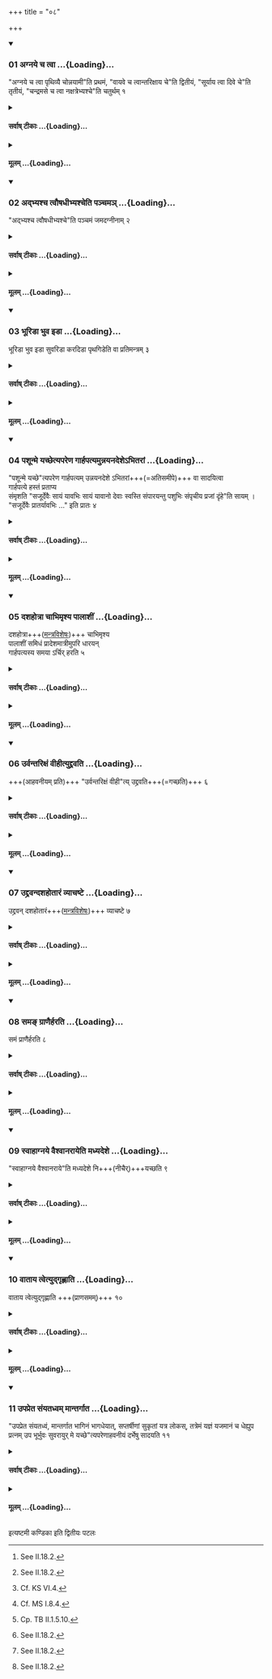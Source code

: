 +++
title = "०८"

+++

<div class="js_include" includetitle="true" newlevelforh1="3" unfilled url="/vedAH_yajuH/taittirIyam/sUtram/ApastambaH/shrautam/vishvAsa-prastutiH/06/08/01_agnaye_cha_tvA.md">
<details open><summary><h3>01 अग्नये च त्वा ...{Loading}...</h3></summary>

"अग्नये च त्वा पृथिव्यै चोन्नयामी"ति प्रथमं, "वायवे च त्वान्तरिक्षाय चे"ति द्वितीयं, "सूर्याय त्वा दिवे चे"ति तृतीयं, "चन्द्रमसे च त्वा नक्षत्रेभ्यश्चे"ति चतुर्थम् १  

</details>
</div>
<div class="js_include collapsed" newlevelforh1="4" title="सर्वाष् टीकाः" unfilled url="/vedAH_yajuH/taittirIyam/sUtram/ApastambaH/shrautam/sarvASh_TIkAH/06/08/01_agnaye_cha_tvA.md">
<details><summary><h4>सर्वाष् टीकाः ...{Loading}...</h4></summary>
<details><summary>थिते</summary>

1. (The Adhvaryu) scoops first with agnaye ca tvā prthivyai connayāmi, second with vāyave ca tvāntarikṣāya ca, third with sūryāya ca tvā dive ca..., fourth with candramase ca tvā nakṣatrebhyaśca.....
</details>
</details>
</div>
<div class="js_include collapsed" newlevelforh1="4" title="मूलम्" unfilled url="/vedAH_yajuH/taittirIyam/sUtram/ApastambaH/shrautam/mUlam/06/08/01_agnaye_cha_tvA.md">
<details><summary><h4>मूलम् ...{Loading}...</h4></summary>

अग्नये च त्वा पृथिव्यै चोन्नयामीति प्रथमं वायवे च त्वान्तरिक्षाय चेति द्वितीयं सूर्याय त्वा दिवे चेति तृतीयं चन्द्रमसे च त्वा नक्षत्रेभ्यश्चेति चतुर्थम् १
</details>
</div>
<div class="js_include" includetitle="true" newlevelforh1="3" unfilled url="/vedAH_yajuH/taittirIyam/sUtram/ApastambaH/shrautam/vishvAsa-prastutiH/06/08/02_adbhyashcha_tvauShadhIbhyashcheti_panchama~n.md">
<details open><summary><h3>02 अद्भ्यश्च त्वौषधीभ्यश्चेति पञ्चमञ् ...{Loading}...</h3></summary>

"अद्भ्यश्च त्वौषधीभ्यश्चे"ति पञ्चमं जमदग्नीनाम् २  

</details>
</div>
<div class="js_include collapsed" newlevelforh1="4" title="सर्वाष् टीकाः" unfilled url="/vedAH_yajuH/taittirIyam/sUtram/ApastambaH/shrautam/sarvASh_TIkAH/06/08/02_adbhyashcha_tvauShadhIbhyashcheti_panchama~n.md">
<details><summary><h4>सर्वाष् टीकाः ...{Loading}...</h4></summary>
<details><summary>थिते</summary>

2. In the case of (sacrificers) belonging to Jamadgni-family, fifth with adbhyaśca tvāuṣadhibhyaḥ.[^1]  

[^1]: See II.18.2.
</details>
</details>
</div>
<div class="js_include collapsed" newlevelforh1="4" title="मूलम्" unfilled url="/vedAH_yajuH/taittirIyam/sUtram/ApastambaH/shrautam/mUlam/06/08/02_adbhyashcha_tvauShadhIbhyashcheti_panchama~n.md">
<details><summary><h4>मूलम् ...{Loading}...</h4></summary>

अद्भ्यश्च त्वौषधीभ्यश्चेति पञ्चमं जमदग्नीनाम् २
</details>
</div>
<div class="js_include" includetitle="true" newlevelforh1="3" unfilled url="/vedAH_yajuH/taittirIyam/sUtram/ApastambaH/shrautam/vishvAsa-prastutiH/06/08/03_bhUriDA_bhuva_iDA.md">
<details open><summary><h3>03 भूरिडा भुव इडा ...{Loading}...</h3></summary>

भूरिडा भुव इडा सुवरिडा करदिडा पृथगिडेति वा प्रतिमन्त्रम् ३  

</details>
</div>
<div class="js_include collapsed" newlevelforh1="4" title="सर्वाष् टीकाः" unfilled url="/vedAH_yajuH/taittirIyam/sUtram/ApastambaH/shrautam/sarvASh_TIkAH/06/08/03_bhUriDA_bhuva_iDA.md">
<details><summary><h4>सर्वाष् टीकाः ...{Loading}...</h4></summary>
<details><summary>थिते</summary>

3. Or with each one of the formulae viz. bhūriḍā, bhuva-iḍā, suvariḍa, karadiḍā, pr̥thagiḍa.
</details>
</details>
</div>
<div class="js_include collapsed" newlevelforh1="4" title="मूलम्" unfilled url="/vedAH_yajuH/taittirIyam/sUtram/ApastambaH/shrautam/mUlam/06/08/03_bhUriDA_bhuva_iDA.md">
<details><summary><h4>मूलम् ...{Loading}...</h4></summary>

भूरिडा भुव इडा सुवरिडा करदिडा पृथगिडेति वा प्रतिमन्त्रम् ३
</details>
</div>
<div class="js_include" includetitle="true" newlevelforh1="3" unfilled url="/vedAH_yajuH/taittirIyam/sUtram/ApastambaH/shrautam/vishvAsa-prastutiH/06/08/04_pashUnme_yachChetyapareNa_gArhapatyamunnayanadeshe-bhitarAM.md">
<details open><summary><h3>04 पशून्मे यच्छेत्यपरेण गार्हपत्यमुन्नयनदेशेऽभितरां ...{Loading}...</h3></summary>

"पशून्मे यच्छे"त्यपरेण गार्हपत्यम् उन्नयनदेशे ऽभितरां+++(=अतिसमीपे)+++ वा सादयित्वा  
गार्हपत्ये हस्तं प्रताप्य  
संमृशति "सजूर्देवैः सायं यावभिः सायं यावानो देवाः स्वस्ति संपारयन्तु पशुभिः संपृचीय प्रजां दृंहे"ति सायम् । "सजूर्देवैः प्रातर्यावभिः …" इति प्रातः ४  

</details>
</div>
<div class="js_include collapsed" newlevelforh1="4" title="सर्वाष् टीकाः" unfilled url="/vedAH_yajuH/taittirIyam/sUtram/ApastambaH/shrautam/sarvASh_TIkAH/06/08/04_pashUnme_yachChetyapareNa_gArhapatyamunnayanadeshe-bhitarAM.md">
<details><summary><h4>सर्वाष् टीकाः ...{Loading}...</h4></summary>
<details><summary>थिते</summary>

4. With paśūn me pāhi[^1] having kept the Agnihotra-ladle containing the scooped milk either to the west of the Gārhapatya-fire where the scooping was done[^2] or near the Gārhapatya,[^3] having heated his hand on the Gārhapatya, he touches the ladle with sajūrdevaiḥ sāyaṁyāvabhiḥ...[^4] in the evening; with sajūrdevaiḥ prātaryāvabhiḥ.., in the morning.  

[^1]: KS VI.4.  

[^2]: Cf. KS VI.4.  

[^3]: Cf. MS I.8.4.  

[^4]: Cp. TB II.1.5.10.
</details>
</details>
</div>
<div class="js_include collapsed" newlevelforh1="4" title="मूलम्" unfilled url="/vedAH_yajuH/taittirIyam/sUtram/ApastambaH/shrautam/mUlam/06/08/04_pashUnme_yachChetyapareNa_gArhapatyamunnayanadeshe-bhitarAM.md">
<details><summary><h4>मूलम् ...{Loading}...</h4></summary>

पशून्मे यच्छेत्यपरेण गार्हपत्यमुन्नयनदेशेऽभितरां वा सादयित्वा गार्हपत्ये हस्तं प्रताप्य सम्मृशति सजूर्देवैः सायंयावभिः सायंयावानो देवाः स्वस्ति सम्पारयन्तु पशुभिः सम्पृचीय प्रजां दृंहेति सायम् । सजूर्देवैः प्रातर्यावभिः प्रातर्यावाणो देवाः स्वस्ति सम्पारयन्तु पशुभिः सम्पृचीय प्रजां दृंहेति प्रातः ४
</details>
</div>
<div class="js_include" includetitle="true" newlevelforh1="3" unfilled url="/vedAH_yajuH/taittirIyam/sUtram/ApastambaH/shrautam/vishvAsa-prastutiH/06/08/05_dashahotrA_chAbhimRshya_pAlAshIM.md">
<details open><summary><h3>05 दशहोत्रा चाभिमृश्य पालाशीं ...{Loading}...</h3></summary>

दशहोत्रा+++([मन्त्रविशेषः](../../../../../../../mantraH/misc-devas/yajuH/chittis-sRk/))+++ चाभिमृश्य  
पालाशीं समिधं प्रादेशमात्रीमुपरि धारयन्  
गार्हपत्यस्य समया ऽर्चिर् हरति ५  

</details>
</div>
<div class="js_include collapsed" newlevelforh1="4" title="सर्वाष् टीकाः" unfilled url="/vedAH_yajuH/taittirIyam/sUtram/ApastambaH/shrautam/sarvASh_TIkAH/06/08/05_dashahotrA_chAbhimRshya_pAlAshIM.md">
<details><summary><h4>सर्वाष् टीकाः ...{Loading}...</h4></summary>
<details><summary>थिते</summary>

5. And having touched (the Agnihotra-ladle) also with the Daśahotr̥-formula,[^1] holding a one-span long fuel-stick of Palāśa-wood upon the Gārhapatya, he carries it near the flame (in the fire).  

[^1]: TA III.1.  

[^2]: Cf. MS I.8.4; KS VI.4.
</details>
</details>
</div>
<div class="js_include collapsed" newlevelforh1="4" title="मूलम्" unfilled url="/vedAH_yajuH/taittirIyam/sUtram/ApastambaH/shrautam/mUlam/06/08/05_dashahotrA_chAbhimRshya_pAlAshIM.md">
<details><summary><h4>मूलम् ...{Loading}...</h4></summary>

दशहोत्रा चाभिमृश्य पालाशीं समिधं प्रादेशमात्रीमुपरि धारयन्गार्हपत्यस्य समयार्चिर्हरति ५
</details>
</div>
<div class="js_include" includetitle="true" newlevelforh1="3" unfilled url="/vedAH_yajuH/taittirIyam/sUtram/ApastambaH/shrautam/vishvAsa-prastutiH/06/08/06_urvantarixaM_vIhItyuddravati.md">
<details open><summary><h3>06 उर्वन्तरिक्षं वीहीत्युद्द्रवति ...{Loading}...</h3></summary>

+++(आहवनीयम् प्रति)+++ "उर्वन्तरिक्षं वीही"त्य् उद्द्रवति+++(=गच्छति)+++ ६  

</details>
</div>
<div class="js_include collapsed" newlevelforh1="4" title="सर्वाष् टीकाः" unfilled url="/vedAH_yajuH/taittirIyam/sUtram/ApastambaH/shrautam/sarvASh_TIkAH/06/08/06_urvantarixaM_vIhItyuddravati.md">
<details><summary><h4>सर्वाष् टीकाः ...{Loading}...</h4></summary>
<details><summary>थिते</summary>

6. With urvantarikṣaṁ vīhi[^1] he runs from Gārhapatya towards the Āhavanīya.  

[^1]: MS I.1.2.; KS I.2.4; VS XI.15.
</details>
</details>
</div>
<div class="js_include collapsed" newlevelforh1="4" title="मूलम्" unfilled url="/vedAH_yajuH/taittirIyam/sUtram/ApastambaH/shrautam/mUlam/06/08/06_urvantarixaM_vIhItyuddravati.md">
<details><summary><h4>मूलम् ...{Loading}...</h4></summary>

उर्वन्तरिक्षं वीहीत्युद्द्रवति ६
</details>
</div>
<div class="js_include" includetitle="true" newlevelforh1="3" unfilled url="/vedAH_yajuH/taittirIyam/sUtram/ApastambaH/shrautam/vishvAsa-prastutiH/06/08/07_uddravandashahotAraM_vyAchaShTe.md">
<details open><summary><h3>07 उद्द्रवन्दशहोतारं व्याचष्टे ...{Loading}...</h3></summary>

उद्द्रवन् दशहोतारं+++([मन्त्रविशेषः](../../../../../../../mantraH/misc-devas/yajuH/chittis-sRk/))+++ व्याचष्टे ७

</details>
</div>
<div class="js_include collapsed" newlevelforh1="4" title="सर्वाष् टीकाः" unfilled url="/vedAH_yajuH/taittirIyam/sUtram/ApastambaH/shrautam/sarvASh_TIkAH/06/08/07_uddravandashahotAraM_vyAchaShTe.md">
<details><summary><h4>सर्वाष् टीकाः ...{Loading}...</h4></summary>
<details><summary>थिते</summary>

7. While running he mutters the Daśahotr̥-formula.[^1]  

[^1]: TA III.1.For this Sūtra cf. TB II.2.1.6.
</details>
</details>
</div>
<div class="js_include collapsed" newlevelforh1="4" title="मूलम्" unfilled url="/vedAH_yajuH/taittirIyam/sUtram/ApastambaH/shrautam/mUlam/06/08/07_uddravandashahotAraM_vyAchaShTe.md">
<details><summary><h4>मूलम् ...{Loading}...</h4></summary>

उद्द्रवन्दशहोतारं व्याचष्टे ७
</details>
</div>
<div class="js_include" includetitle="true" newlevelforh1="3" unfilled url="/vedAH_yajuH/taittirIyam/sUtram/ApastambaH/shrautam/vishvAsa-prastutiH/06/08/08_sama~N_grANairharati.md">
<details open><summary><h3>08 समङ् ग्राणैर्हरति ...{Loading}...</h3></summary>

समं प्राणैर्हरति ८  

</details>
</div>
<div class="js_include collapsed" newlevelforh1="4" title="सर्वाष् टीकाः" unfilled url="/vedAH_yajuH/taittirIyam/sUtram/ApastambaH/shrautam/sarvASh_TIkAH/06/08/08_sama~N_grANairharati.md">
<details><summary><h4>सर्वाष् टीकाः ...{Loading}...</h4></summary>
<details><summary>थिते</summary>

8. He carries the Agnihotra-ladle at the level of his nose.
</details>
</details>
</div>
<div class="js_include collapsed" newlevelforh1="4" title="मूलम्" unfilled url="/vedAH_yajuH/taittirIyam/sUtram/ApastambaH/shrautam/mUlam/06/08/08_sama~N_grANairharati.md">
<details><summary><h4>मूलम् ...{Loading}...</h4></summary>

समं ग्राणैर्हरति ८
</details>
</div>
<div class="js_include" includetitle="true" newlevelforh1="3" unfilled url="/vedAH_yajuH/taittirIyam/sUtram/ApastambaH/shrautam/vishvAsa-prastutiH/06/08/09_svAhAgnaye_vaishvAnarAyeti_madhyadeshe.md">
<details open><summary><h3>09 स्वाहाग्नये वैश्वानरायेति मध्यदेशे ...{Loading}...</h3></summary>

"स्वाहाग्नये वैश्वानराये"ति मध्यदेशे नि+++(नीचैर्)+++यच्छति ९  

</details>
</div>
<div class="js_include collapsed" newlevelforh1="4" title="सर्वाष् टीकाः" unfilled url="/vedAH_yajuH/taittirIyam/sUtram/ApastambaH/shrautam/sarvASh_TIkAH/06/08/09_svAhAgnaye_vaishvAnarAyeti_madhyadeshe.md">
<details><summary><h4>सर्वाष् टीकाः ...{Loading}...</h4></summary>
<details><summary>थिते</summary>

9. At the half of the distance (between the Gārhaptya and Āhavanīya) he lowers (the Agnihotra-ladle) with svāhāgnaye vaiśvānarāya.
</details>
</details>
</div>
<div class="js_include collapsed" newlevelforh1="4" title="मूलम्" unfilled url="/vedAH_yajuH/taittirIyam/sUtram/ApastambaH/shrautam/mUlam/06/08/09_svAhAgnaye_vaishvAnarAyeti_madhyadeshe.md">
<details><summary><h4>मूलम् ...{Loading}...</h4></summary>

स्वाहाग्नये वैश्वानरायेति मध्यदेशे नियच्छति ९
</details>
</div>
<div class="js_include" includetitle="true" newlevelforh1="3" unfilled url="/vedAH_yajuH/taittirIyam/sUtram/ApastambaH/shrautam/vishvAsa-prastutiH/06/08/10_vAtAya_tvetyudgRhNAti.md">
<details open><summary><h3>10 वाताय त्वेत्युद्गृह्णाति ...{Loading}...</h3></summary>

वाताय त्वेत्युद्गृह्णाति +++(प्राणसमम्)+++ १०  

</details>
</div>
<div class="js_include collapsed" newlevelforh1="4" title="सर्वाष् टीकाः" unfilled url="/vedAH_yajuH/taittirIyam/sUtram/ApastambaH/shrautam/sarvASh_TIkAH/06/08/10_vAtAya_tvetyudgRhNAti.md">
<details><summary><h4>सर्वाष् टीकाः ...{Loading}...</h4></summary>
<details><summary>थिते</summary>

10. With vātāya tvā he takes up the Agnihotra-ladle at the level of nose.
</details>
</details>
</div>
<div class="js_include collapsed" newlevelforh1="4" title="मूलम्" unfilled url="/vedAH_yajuH/taittirIyam/sUtram/ApastambaH/shrautam/mUlam/06/08/10_vAtAya_tvetyudgRhNAti.md">
<details><summary><h4>मूलम् ...{Loading}...</h4></summary>

वाताय त्वेत्युद्गृह्णाति १०
</details>
</div>
<div class="js_include" includetitle="true" newlevelforh1="3" unfilled url="/vedAH_yajuH/taittirIyam/sUtram/ApastambaH/shrautam/vishvAsa-prastutiH/06/08/11_upapreta_saMyatadhvam_mAntargAta.md">
<details open><summary><h3>11 उपप्रेत संयतध्वम् मान्तर्गात ...{Loading}...</h3></summary>

"उपप्रेत संयतध्वं, मान्तर्गात भागिनं भागधेयात्, सप्तर्षीणां सुकृतां यत्र लोकस्, तत्रेमं यज्ञं यजमानं च धेह्युप प्रत्नम् उप भूर्भुवः सुवरायुर् मे यच्छे"त्यपरेणाहवनीयं दर्भेषु सादयति ११  

</details>
</div>
<div class="js_include collapsed" newlevelforh1="4" title="सर्वाष् टीकाः" unfilled url="/vedAH_yajuH/taittirIyam/sUtram/ApastambaH/shrautam/sarvASh_TIkAH/06/08/11_upapreta_saMyatadhvam_mAntargAta.md">
<details><summary><h4>सर्वाष् टीकाः ...{Loading}...</h4></summary>
<details><summary>थिते</summary>

11. With upapreta saṁyatadhvam... upa pratnam upa, bhūḥ bhuvaḥ svaḥ. āyur me yaccha he keeps the Agnihotra-ladle on the Darbha-grass, to the west of the Āhavanīya.
</details>
</details>
</div>
<div class="js_include collapsed" newlevelforh1="4" title="मूलम्" unfilled url="/vedAH_yajuH/taittirIyam/sUtram/ApastambaH/shrautam/mUlam/06/08/11_upapreta_saMyatadhvam_mAntargAta.md">
<details><summary><h4>मूलम् ...{Loading}...</h4></summary>

उपप्रेत संयतध्वं मान्तर्गात भागिनं भागधेयात्सप्तर्षीणां सुकृतां यत्र लोकस्तत्रेमं यज्ञं यजमानं च धेह्युप प्रत्नमुप भूर्भुवः सुवरायुर्मे यच्छेत्यपरेणाहवनीयं दर्भेषु सादयति ११
</details>
</div>

  
इत्यष्टमी कण्डिका 
इति द्वितीयः पटलः
